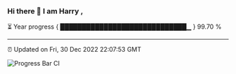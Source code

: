 ### Hi there 👋 I am Harry , 

⏳ Year progress { █████████████████████████████▁ } 99.70 %

---

⏰ Updated on Fri, 30 Dec 2022 22:07:53 GMT

![Progress Bar CI](https://github.com/duykhang68/duykhang68/workflows/Progress%20Bar%20CI/badge.svg)
